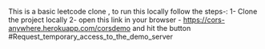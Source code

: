 This is a basic leetcode clone , to run this locally follow the steps-:
1- Clone the project locally
2- open this link in your browser - https://cors-anywhere.herokuapp.com/corsdemo
   and hit the button #Request_temporary_access_to_the_demo_server
